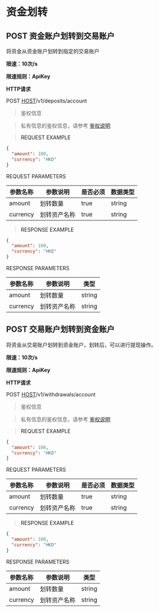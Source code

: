 # 资金划转

<h2 id="资金账户划转到交易账户">POST  资金账户划转到交易账户</h2>

 
将资金从资金账户划转到指定的交易账户

**限速：10次/s**

**限速规则：ApiKey**

**HTTP请求**



POST [HOST](#HTTP-HOST)/v1/deposits/account


> 鉴权信息

> 私有信息的鉴权信息，请参考 [鉴权说明](#auth)


> <a name="RequestExample">REQUEST EXAMPLE</a>

```json
{
  "amount": 100,
  "currency": "HKD"
}
```


<aside>
REQUEST PARAMETERS
</aside>

| 参数名称 | 参数说明 | 是否必须 | 数据类型 | 
| -------- | -------- | -------- | -------- | 
|amount|划转数量 |true|string||
|currency|划转资产名称|true|string||

> <a name="ResponseExample">RESPONSE EXAMPLE</a>

```json
{
  "amount": 100,
  "currency": "HKD"
}
```


<aside>
RESPONSE PARAMETERS
</aside>

| 参数名称 | 参数说明 | 类型 | 
| -------- | -------- | ----- |
|amount|划转数量|string|
|currency|划转资产名称|string|






<h2 id="交易账户划转到资金账户">POST  交易账户划转到资金账户</h2>

将资金从交易账户划转到资金账户，划转后，可以进行提现操作。


**限速：10次/s**

**限速规则：ApiKey**

**HTTP请求**

POST [HOST](#HTTP-HOST)/v1/withdrawals/account


> 鉴权信息

> 私有信息的鉴权信息，请参考 [鉴权说明](#auth)

> <a name="RequestExample">REQUEST EXAMPLE</a>

```json
{
  "amount": 100,
  "currency": "HKD"
}
```


<aside>
REQUEST PARAMETERS
</aside>

| 参数名称 | 参数说明 | 是否必须 | 数据类型 | 
| -------- | -------- | -------- | -------- | 
|amount|划转数量 |true|string||
|currency|划转资产名称|true|string||


> <a name="ResonpseExample">RESPONSE EXAMPLE</a>

```json
{
  "amount": 100,
  "currency": "HKD"
}
```

<aside>
RESPONSE PARAMETERS
</aside>

| 参数名称 | 参数说明 | 类型 | 
| -------- | -------- | ----- |
|amount|划转数量|string|
|currency|划转资产名称|string|





